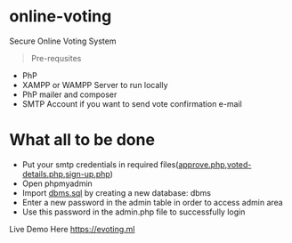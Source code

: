 # online-voting
Secure Online Voting System
> Pre-requsites
* PhP
* XAMPP or WAMPP Server to run locally
* PhP mailer and composer
* SMTP Account if you want to send vote confirmation e-mail

# What all to be done
* Put your smtp credentials in required files([approve.php](approve.php),[voted-details.php](voted-details.php),[sign-up.php](sign-up.php))
* Open phpmyadmin
* Import [dbms.sql](dbms.sql) by creating a new database: dbms
* Enter a new password in the admin table in order to access admin area
* Use this password in the admin.php file to successfully login

Live Demo Here
https://evoting.ml
